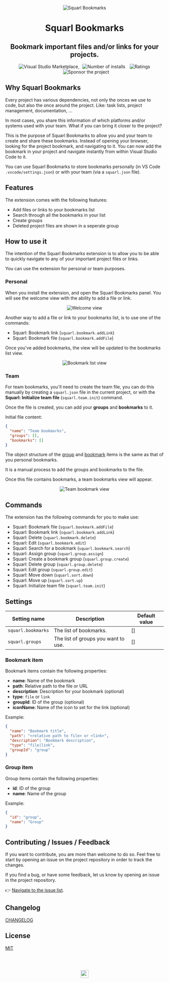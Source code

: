 <p align="center">
  <img alt="Squarl Bookmarks" src="assets/logo/squarl-128x128.png">
</p>

<h1 align="center">Squarl Bookmarks</h1>

<h2 align="center">Bookmark important files and/or links for your projects.</h2>

<p align="center">
  <a href="https://marketplace.visualstudio.com/items?itemName=eliostruyf.vscode-squarl" title="Check it out on the Visual Studio Marketplace">
    <img src="https://vsmarketplacebadge.apphb.com/version/eliostruyf.vscode-squarl.svg" alt="Visual Studio Marketplace" style="display: inline-block" />
  </a>

  <img src="https://vsmarketplacebadge.apphb.com/installs/eliostruyf.vscode-squarl.svg" alt="Number of installs"  style="display: inline-block;margin-left:10px" />
  
  <img src="https://vsmarketplacebadge.apphb.com/rating/eliostruyf.vscode-squarl.svg" alt="Ratings" style="display: inline-block;margin-left:10px" />

  <a href="https://github.com/sponsors/estruyf" title="Become a sponsor" style="margin-left:10px">
    <img src="https://img.shields.io/github/sponsors/estruyf?color=%23CE2E7C&logo=github&style=flat" alt="Sponsor the project" style="display: inline-block" />
  </a>
</p>

## Why Squarl Bookmarks

Every project has various dependencies, not only the onces we use to code, but also the once around the project. Like: task lists, project management, documentation, ...

In most cases, you share this information of which platforms and/or systems used with your team. What if you can bring it closer to the project? 

This is the purpose of Squarl Bookmarks to allow you and your team to create and share these bookmarks. Instead of opening your browser, looking for the project bookmark, and navigating to it. You can now add the bookmark in your project and navigate instantly from within Visual Studio Code to it. 

You can use Squarl Bookmarks to store bookmarks personally (in VS Code `.vscode/settings.json`) or with your team (via a `squarl.json` file).

## Features

The extension comes with the following features:

- Add files or links to your bookmarks list
- Search through all the bookmarks in your list
- Create groups
- Deleted project files are shown in a seperate group

## How to use it

The intention of the Squarl Bookmarks extension is to allow you to be able to quickly navigate to any of your important project files or links.

You can use the extension for personal or team purposes.

### Personal

When you install the extension, and open the Squarl Bookmarks panel. You will see the welcome view with the ability to add a file or link.

<p align="center">
  <img src="./assets/docs/squarl-welcome.png" alt="Welcome view" style="display: inline-block" />
</p>

Another way to add a file or link to your bookmarks list, is to use one of the commands:

- Squarl: Bookmark link (`squarl.bookmark.addLink`)
- Squarl: Bookmark file (`squarl.bookmark.addFile`)

Once you've added bookmarks, the view will be updated to the bookmarks list view.

<p align="center">
  <img src="./assets/docs/squarl-list-view.png" alt="Bookmark list view" style="display: inline-block" />
</p>

### Team

For team bookmarks, you'll need to create the team file, you can do this manually by creating a `squarl.json` file in the current project, or with the **Squarl: Initialize team file** (`squarl.team.init`) command.

Once the file is created, you can add your **groups** and **bookmarks** to it.

Initial file content:

```json
{
  "name": "Team bookmarks",
  "groups": [],
  "bookmarks": []
}
```

The object structure of the [group](#group-item) and [bookmark](#bookmark-item) items is the same as that of you personal bookmarks.

It is a manual process to add the groups and bookmarks to the file.

Once this file contains bookmarks, a team bookmarks view will appear.


<p align="center">
  <img src="./assets/docs/squarl-team-view.png" alt="Team bookmark view" style="display: inline-block" />
</p>

## Commands

The extension has the following commands for you to make use:

- Squarl: Bookmark file (`squarl.bookmark.addFile`)
- Squarl: Bookmark link (`squarl.bookmark.addLink`)
- Squarl: Delete (`squarl.bookmark.delete`)
- Squarl: Edit (`squarl.bookmark.edit`)
- Squarl: Search for a bookmark (`squarl.bookmark.search`)
- Squarl: Assign group (`squarl.group.assign`)
- Squarl: Create a bookmark group (`squarl.group.create`)
- Squarl: Delete group (`squarl.group.delete`)
- Squarl: Edit group (`squarl.group.edit`)
- Squarl: Move down (`squarl.sort.down`)
- Squarl: Move up (`squarl.sort.up`)
- Squarl: Initialize team file (`squarl.team.init`)

## Settings

| Setting name | Description | Default value |
| --- | --- | --- |
| `squarl.bookmarks` | The list of bookmarks. | [] |
| `squarl.groups` | The list of groups you want to use. | [] |

### Bookmark item

Bookmark items contain the following properties:

- **name**: Name of the bookmark
- **path**: Relative path to the file or URL
- **description**: Description for your bookmark (optional)
- **type**: `file` or `link`
- **groupId**: ID of the group (optional)
- **iconName**: Name of the icon to set for the link (optional)

Example:

```json
{
  "name": "Bookmark title",
  "path": "<relative path to file> or <link>",
  "description": "Bookmark description",
  "type": "file|link",
  "groupId": "group"
}
```

### Group item

Group items contain the following properties:

- **id**: ID of the group
- **name**: Name of the group

Example:

```json
{
  "id": "group",
  "name": "Group"
}
```

## Contributing / Issues / Feedback

If you want to contribute, you are more than welcome to do so. Feel free to start by opening an issue on the project repository in order to track the changes.

If you find a bug, or have some feedback, let us know by opening an issue in the project repository.

👉 [Navigate to the issue list](https://github.com/estruyf/vscode-squarl/issues).

## Changelog

[CHANGELOG](./CHANGELOG.md)

## License

[MIT](./LICENSE)

<br />
<br />

<p align="center">
  <a href="https://visitorbadge.io">
    <img src="https://estruyf-github.azurewebsites.net/api/VisitorHit?user=estruyf&repo=vscode-squarl&countColor=%23F05450&labelColor=%230E131F" height="25px" />
  </a>
</p>